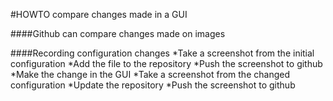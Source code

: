 #HOWTO compare changes made in a GUI

####Github can compare changes made on images

####Recording configuration changes
*Take a screenshot from the initial configuration
*Add the file to the repository
*Push the screenshot to github
*Make the change in the GUI
*Take a screenshot from the changed configuration
*Update the repository
*Push the screenshot to github
